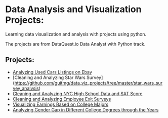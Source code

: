 # Data Analysis and Visualization Projects:
Learning data visualization and analysis with projects using python.

The projects are from DataQuest.io Data Analyst with Python track.

## Projects:

* [Analyzing Used Cars Listings on Ebay](https://github.com/guitmg/data_viz_projects/blob/master/used_car_ebay/used_car_listings_ebay.ipynb)
* [Cleaning and Analyzing Star Wars Survey] (https://github.com/guitmg/data_viz_projects/tree/master/star_wars_survey_analysis)
* [Cleaning and Analyzing NYC High School Data and SAT Score](https://github.com/guitmg/data_viz_projects/blob/master/nyc_high_school_data/nyc_high_school_data_sat_scores.ipynb)
* [Cleaning and Analyzing Employee Exit Surveys](https://github.com/guitmg/data_viz_projects/blob/master/employee_exit_surveys/employee_exit_surveys.ipynb)
* [Visualizing Earnings Based on College Majors](https://github.com/guitmg/data_viz_projects/blob/master/earnings_based_on_major/earnings_based_on_major.ipynb)
* [Analyzing Gender Gap in Different College Degrees through the Years](https://github.com/guitmg/data_viz_projects/blob/master/gender_gap_by_degree/gender_gap_by_degree.ipynb)
